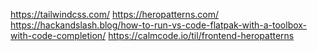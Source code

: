 https://tailwindcss.com/
https://heropatterns.com/
https://hackandslash.blog/how-to-run-vs-code-flatpak-with-a-toolbox-with-code-completion/
https://calmcode.io/til/frontend-heropatterns
